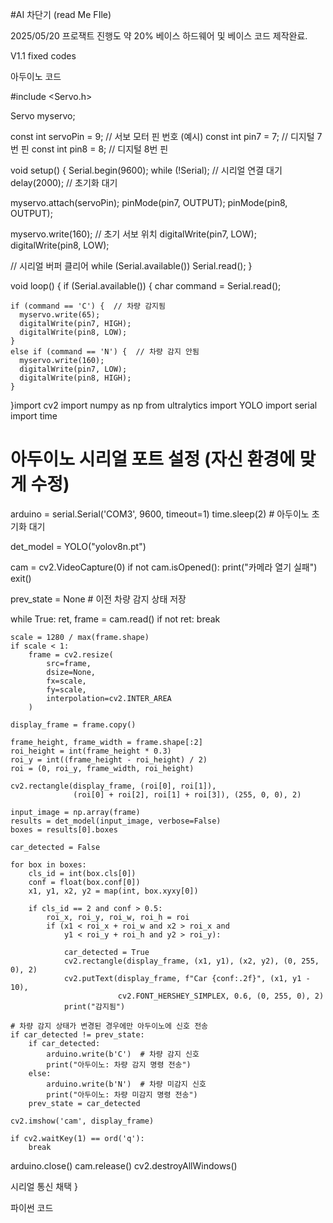 #AI 차단기
(read Me FIle)

2025/05/20 프로잭트 진행도 약 20% 베이스 하드웨어 및 베이스 코드 제작완료.

V1.1 fixed codes

아두이노 코드

#include <Servo.h>

Servo myservo;

const int servoPin = 9;  // 서보 모터 핀 번호 (예시)
const int pin7 = 7;      // 디지털 7번 핀
const int pin8 = 8;      // 디지털 8번 핀

void setup() {
  Serial.begin(9600);
  while (!Serial); // 시리얼 연결 대기
  delay(2000);     // 초기화 대기

  myservo.attach(servoPin);
  pinMode(pin7, OUTPUT);
  pinMode(pin8, OUTPUT);

  myservo.write(160);        // 초기 서보 위치
  digitalWrite(pin7, LOW);
  digitalWrite(pin8, LOW);

  // 시리얼 버퍼 클리어
  while (Serial.available()) Serial.read();
}

void loop() {
  if (Serial.available()) {
    char command = Serial.read();

    if (command == 'C') {  // 차량 감지됨
      myservo.write(65);
      digitalWrite(pin7, HIGH);
      digitalWrite(pin8, LOW);
    }
    else if (command == 'N') {  // 차량 감지 안됨
      myservo.write(160);
      digitalWrite(pin7, LOW);
      digitalWrite(pin8, HIGH);
    }
  }import cv2
import numpy as np
from ultralytics import YOLO
import serial
import time

# 아두이노 시리얼 포트 설정 (자신 환경에 맞게 수정)
arduino = serial.Serial('COM3', 9600, timeout=1)
time.sleep(2)  # 아두이노 초기화 대기

det_model = YOLO("yolov8n.pt")

cam = cv2.VideoCapture(0)
if not cam.isOpened():
    print("카메라 열기 실패")
    exit()

prev_state = None  # 이전 차량 감지 상태 저장

while True:
    ret, frame = cam.read()
    if not ret:
        break

    scale = 1280 / max(frame.shape)
    if scale < 1:
        frame = cv2.resize(
            src=frame,
            dsize=None,
            fx=scale,
            fy=scale,
            interpolation=cv2.INTER_AREA
        )

    display_frame = frame.copy()

    frame_height, frame_width = frame.shape[:2]
    roi_height = int(frame_height * 0.3)
    roi_y = int((frame_height - roi_height) / 2)
    roi = (0, roi_y, frame_width, roi_height)

    cv2.rectangle(display_frame, (roi[0], roi[1]),
                  (roi[0] + roi[2], roi[1] + roi[3]), (255, 0, 0), 2)

    input_image = np.array(frame)
    results = det_model(input_image, verbose=False)
    boxes = results[0].boxes

    car_detected = False

    for box in boxes:
        cls_id = int(box.cls[0])
        conf = float(box.conf[0])
        x1, y1, x2, y2 = map(int, box.xyxy[0])

        if cls_id == 2 and conf > 0.5:
            roi_x, roi_y, roi_w, roi_h = roi
            if (x1 < roi_x + roi_w and x2 > roi_x and
                y1 < roi_y + roi_h and y2 > roi_y):

                car_detected = True
                cv2.rectangle(display_frame, (x1, y1), (x2, y2), (0, 255, 0), 2)
                cv2.putText(display_frame, f"Car {conf:.2f}", (x1, y1 - 10),
                            cv2.FONT_HERSHEY_SIMPLEX, 0.6, (0, 255, 0), 2)
                print("감지됨")

    # 차량 감지 상태가 변경된 경우에만 아두이노에 신호 전송
    if car_detected != prev_state:
        if car_detected:
            arduino.write(b'C')  # 차량 감지 신호
            print("아두이노: 차량 감지 명령 전송")
        else:
            arduino.write(b'N')  # 차량 미감지 신호
            print("아두이노: 차량 미감지 명령 전송")
        prev_state = car_detected

    cv2.imshow('cam', display_frame)

    if cv2.waitKey(1) == ord('q'):
        break

arduino.close()
cam.release()
cv2.destroyAllWindows()


시리얼 통신 채택
}


파이썬 코드

